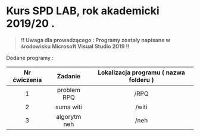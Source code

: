 # Kurs SPD LAB, rok akademicki 2019/20 .

> **!! Uwaga dla prowadzącego : Programy zostały napisane w środowisku Microsoft Visual Studio 2019 !!**

Dodane programy :

|  Nr ćwiczenia  | Zadanie  | Lokalizacja programu ( nazwa folderu ) |
| :------------: | :------------: | :------------: 
| 1 | problem RPQ | /RPQ |
| 2 | suma witi | /witi |
| 3 | algorytm neh | /neh |
